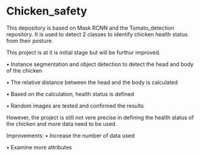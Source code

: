 # Chicken_safety
This depository is based on Mask RCNN and the Tomato_detection repository. It is used to detect 2 classes to identify chicken health status from their posture.

This project is at it is initial stage but will be furthur improved.

•	Instance segmentation and object detection to detect the head and body of the chicken

•	The relative distance between the head and the body is calculated

•	Based on the calculation, health status is defined

•	Random images are tested and confirmed the results

However, the project is still not vere precise in defining the health status of the chicken and more data need to be used. 

Improvements:
•	Increase the number of data used 

•	Examine more attributes 



